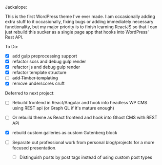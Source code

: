 Jackalope: 

This is the first WordPress theme I've ever made. I am occasionally adding extra stuff to it occasionally, fixing bugs or adding immediately necessary functionality, but my major priority is to finish learning ReactJS so that I can just rebuild this sucker as a single page app that hooks into WordPress' Rest API. 



To Do:

- [x] add gulp preprocessing support
- [x] refactor scss and debug gulp render
- [x] refactor js and debug gulp render
- [x] refactor template structure
- [ ] ~~add Timber templating~~
- [x] remove underscores cruft

Deferred to next project:

- [ ] Rebuild frontend in React/Angular and hook into headless WP CMS using REST api (or Graph QL if it's mature enough)

- [ ] Or rebuild theme as React frontend and hook into Ghost CMS with REST API

- [x] rebuild custom galleries as custom Gutenberg block

- [ ] Separate out professional work from personal blog/projects for  a more focused presentation.

  - [ ] Distinguish posts by post tags instead of using custom post types

